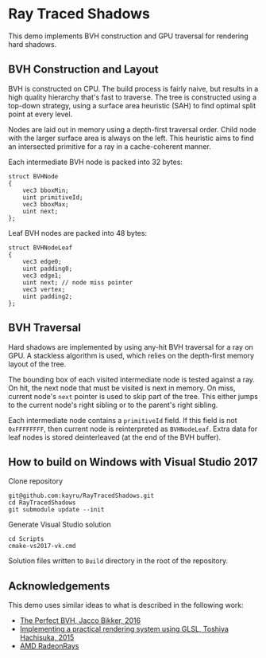 # Ray Traced Shadows

This demo implements BVH construction and GPU traversal for rendering hard shadows.

## BVH Construction and Layout

BVH is constructed on CPU. The build process is fairly naive, but results in a high quality hierarchy that's fast to traverse. The tree is constructed using a top-down strategy, using a surface area heuristic (SAH) to find optimal split point at every level.

Nodes are laid out in memory using a depth-first traversal order. Child node with the larger surface area is always on the left. This heuristic aims to find an intersected primitive for a ray in a cache-coherent manner.

Each intermediate BVH node is packed into 32 bytes:

	struct BVHNode
	{
		vec3 bboxMin;
		uint primitiveId;
		vec3 bboxMax;
		uint next;
	};

Leaf BVH nodes are packed into 48 bytes:

	struct BVHNodeLeaf
	{
		vec3 edge0;
		uint padding0;
		vec3 edge1;
		uint next; // node miss pointer
		vec3 vertex;
		uint padding2;
	};

## BVH Traversal

Hard shadows are implemented by using any-hit BVH traversal for a ray on GPU. A stackless algorithm is used, which relies on the depth-first memory layout of the tree.

The bounding box of each visited intermediate node is tested against a ray. On hit, the next node that must be visited is next in memory. On miss, current node's `next` pointer is used to skip part of the tree. This either jumps to the current node's right sibling or to the parent's right sibling.

Each intermediate node contains a `primitiveId` field. If this field is not `0xFFFFFFFF`, then current node is reinterpreted as `BVHNodeLeaf`. Extra data for leaf nodes is stored deinterleaved (at the end of the BVH buffer).

## How to build on Windows with Visual Studio 2017

Clone repository

	git@github.com:kayru/RayTracedShadows.git
	cd RayTracedShadows
	git submodule update --init

Generate Visual Studio solution

	cd Scripts
	cmake-vs2017-vk.cmd

Solution files written to `Build` directory in the root of the repository.

## Acknowledgements

This demo uses similar ideas to what is described in the following work:

* [The Perfect BVH, Jacco Bikker, 2016](http://www.cs.uu.nl/docs/vakken/magr/2015-2016/slides/lecture%2003%20-%20the%20perfect%20BVH.pdf)
* [Implementing a practical rendering system using GLSL, Toshiya Hachisuka, 2015](http://www.cs.uu.nl/docs/vakken/magr/2015-2016/slides/lecture%2003%20-%20the%20perfect%20BVH.pdf)
* [AMD RadeonRays](https://github.com/GPUOpen-LibrariesAndSDKs/RadeonRays_SDK)

